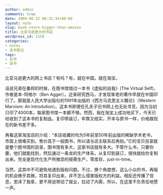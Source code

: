 ```yaml
---
author: admin
comments: true
date: 2009-06-22 08:31:34+00:00
layout: note
slug: book-store-bigger-than-amazon
title: 比亚马逊更大的书店
wordpress_id: 2159
categories:
- notes
- 读书笔记
tags:
- 买书
- 读书
---
```


比亚马逊更大的网上书店？有吗？有，就在中国，就在淘宝。

话说兄弟在番邦的时候，在图书馆借过一本书《虚拟的自我》(The Virtual Self)，作者是本-阿格尔（Ben Agger）。近来研究西马，才发现笨老的著作早就在中国印行了。那就是人民大学出版社的1991年出版的《西方马克思主义概论》（Western Marxism: An Introdution）。这本书即便在孔夫子旧书网上也无处寻觅，因为当初只印了4000本，每家图书馆一本都不够。然而，我在淘宝上成功地买下，今天已经收到了这本书的复制品，复印带装订，牢靠又结实，开本与原书一样，价格跟现在的新书差不多。

再看这家淘宝店的介绍：“本店收藏的均为5年前至50年前出版的稀缺学术老书，市面上很难买到，售价高于一般图书，所以请与店主联系后再拍。”它的宝贝目录就是整个图书馆的目录，图书馆有多大，这家书店就有多大。不管什么书，只要你要，他们就能找到，然后通过一条龙的生产体系，从复印到装订，很快就给你复制出来。完全是现代化生产所推崇的按需生产，零库存，just-in-time。

当然，这其中不可避免地遇到版权问题。不过，换个角度想，这么小众的书，再版的机会微乎其微，将其复印出来，并不怎么侵害版权方的利益，相反还传播了信息，恩泽了我辈，更不用说带动了就业，拉动了内需，所以，在这里不负责任地赞一声。


